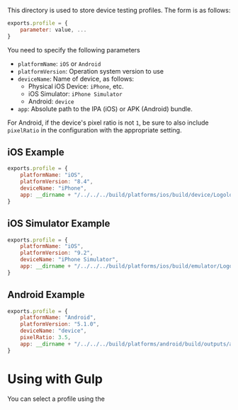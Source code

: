 This directory is used to store device testing profiles. The form is as follows:

```js
exports.profile = {
    parameter: value, ...
}
```

You need to specify the following parameters

* `platformName`: `iOS` or `Android`
* `platformVersion`: Operation system version to use
* `deviceName`: Name of device, as follows:
    * Physical iOS Device: `iPhone`, etc.
    * iOS Simulator: `iPhone Simulator`
    * Android: `device`
* `app`: Absolute path to the IPA (iOS) or APK (Android) bundle.

For Android, if the device's pixel ratio is not `1`, be sure to also include `pixelRatio` in the configuration with the appropriate setting.

## iOS Example

```js
exports.profile = {
    platformName: "iOS",
    platformVersion: "8.4",
    deviceName: "iPhone",
    app: __dirname + "/../../../build/platforms/ios/build/device/Logology.ipa"
}
```

## iOS Simulator Example

```js
exports.profile = {
    platformName: "iOS",
    platformVersion: "9.2",
    deviceName: "iPhone Simulator",
    app: __dirname + "/../../../build/platforms/ios/build/emulator/Logology.app"
}
```

## Android Example

```js
exports.profile = {
    platformName: "Android",
    platformVersion: "5.1.0",
    deviceName: "device",
    pixelRatio: 3.5,
    app: __dirname + "/../../../build/platforms/android/build/outputs/apk/android-debug.apk"
}
```

# Using with Gulp

You can select a profile using the 
